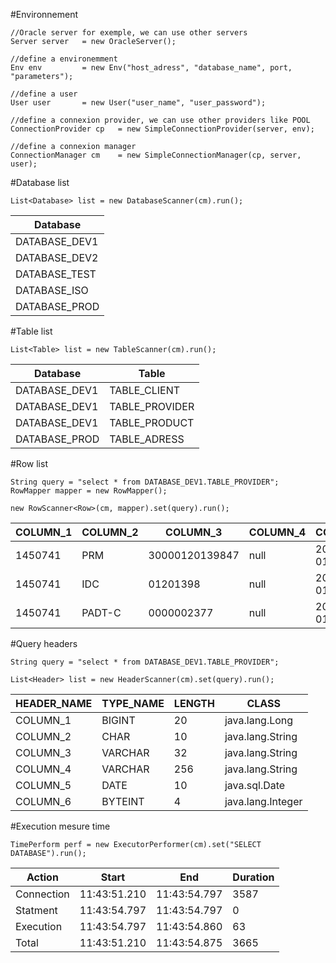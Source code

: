 #Environnement

	//Oracle server for exemple, we can use other servers
    Server server 	= new OracleServer(); 
    
    //define a environemment
	Env env 		= new Env("host_adress", "database_name", port, "parameters"); 
	
	//define a user
	User user 		= new User("user_name", "user_password");
	
	//define a connexion provider, we can use other providers like POOL
	ConnectionProvider cp	= new SimpleConnectionProvider(server, env);
	
	//define a connexion manager
	ConnectionManager cm 	= new SimpleConnectionManager(cp, server, user);

#Database list

	List<Database> list = new DatabaseScanner(cm).run();

|Database
|---------
|DATABASE_DEV1
|DATABASE_DEV2
|DATABASE_TEST
|DATABASE_ISO
|DATABASE_PROD

#Table list

	List<Table> list = new TableScanner(cm).run();

Database | Table
---------|------
DATABASE_DEV1 | TABLE_CLIENT
DATABASE_DEV1 | TABLE_PROVIDER
DATABASE_DEV1 | TABLE_PRODUCT
DATABASE_PROD | TABLE_ADRESS


#Row list

	String query = "select * from DATABASE_DEV1.TABLE_PROVIDER";
	RowMapper mapper = new RowMapper();
	
	new RowScanner<Row>(cm, mapper).set(query).run();
	
COLUMN_1  |COLUMN_2 |COLUMN_3     |COLUMN_4 |COLUMN_5 |COLUMN_6
----------|---------|-------------|---------|---------|--------
1450741 |PRM    |30000120139847  |null |2004-05-01 |1
1450741 |IDC    |01201398        |null |2004-05-01 |1
1450741 |PADT-C |0000002377      |null |2004-05-01 |1

#Query headers

	String query = "select * from DATABASE_DEV1.TABLE_PROVIDER";
	
	List<Header> list = new HeaderScanner(cm).set(query).run();
	
HEADER_NAME |TYPE_NAME |LENGTH |CLASS
-------|-------|-----|---------------
COLUMN_1 |BIGINT  |20  |java.lang.Long   
COLUMN_2 |CHAR    |10  |java.lang.String 
COLUMN_3 |VARCHAR |32  |java.lang.String 
COLUMN_4 |VARCHAR |256 |java.lang.String 
COLUMN_5 |DATE    |10  |java.sql.Date    
COLUMN_6 |BYTEINT |4   |java.lang.Integer

	
#Execution mesure time

	TimePerform perf = new ExecutorPerformer(cm).set("SELECT DATABASE").run();

Action | Start | End | Duration
-------|-------|-----|-----------------------------
Connection  |11:43:51.210  |11:43:54.797  | 3587 
Statment    |11:43:54.797  |11:43:54.797  |    0 
Execution   |11:43:54.797  |11:43:54.860  |   63 
Total       |11:43:51.210  |11:43:54.875  | 3665  


